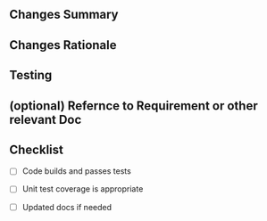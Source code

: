 ## Changes Summary
<!-- What does this PR do? -->

## Changes Rationale
<!-- Why was it needed? -->

## Testing
<!-- How did you test this? -->

## (optional) Refernce to Requirement or other relevant Doc
<!-- Paste links to design in google docs  -->

## Checklist
- [ ] Code builds and passes tests
- [ ] Unit test coverage is appropriate
- [ ] Updated docs if needed


